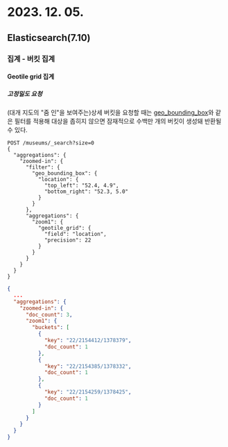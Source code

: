 # 2023. 12. 05.

## Elasticsearch(7.10)

### 집계 - 버킷 집계

#### Geotile grid 집계

##### 고정밀도 요청

(대개 지도의 "줌 인"을 보여주는)상세 버킷을 요청할 때는 [geo_bounding_box][geo-bounding-box]와 같은 필터를 적용해 대상을 좁히지 않으면 잠재적으로 수백만 개의 버킷이 생성돼 반환될 수 있다.

```http
POST /museums/_search?size=0
{
  "aggregations": {
    "zoomed-in": {
      "filter": {
        "geo_bounding_box": {
          "location": {
            "top_left": "52.4, 4.9",
            "bottom_right": "52.3, 5.0"
          }
        }
      },
      "aggregations": {
        "zoom1": {
          "geotile_grid": {
            "field": "location",
            "precision": 22
          }
        }
      }
    }
  }
}
```

```json
{
  ...
  "aggregations": {
    "zoomed-in": {
      "doc_count": 3,
      "zoom1": {
        "buckets": [
          {
            "key": "22/2154412/1378379",
            "doc_count": 1
          },
          {
            "key": "22/2154385/1378332",
            "doc_count": 1
          },
          {
            "key": "22/2154259/1378425",
            "doc_count": 1
          }
        ]
      }
    }
  }
}
```



[geo-bounding-box]: https://www.elastic.co/guide/en/elasticsearch/reference/7.10/query-dsl-geo-bounding-box-query.html